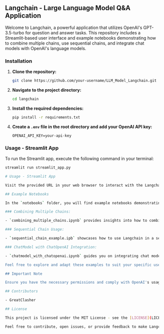 
## Langchain - Large Language Model Q&A Application

Welcome to Langchain, a powerful application that utilizes OpenAI's GPT-3.5-turbo for question and answer tasks. This repository includes a Streamlit-based user interface and example notebooks demonstrating how to combine multiple chains, use sequential chains, and integrate chat models with OpenAI's language models.

### Installation

1. **Clone the repository:**
    ```bash
    git clone https://github.com/your-username/LLM_Model_Langchain.git
    ```

2. **Navigate to the project directory:**
    ```bash
    cd langchain
    ```

3. **Install the required dependencies:**
    ```bash
    pip install -r requirements.txt
    ```

4. **Create a `.env` file in the root directory and add your OpenAI API key:**
    ```env
    OPENAI_API_KEY=your-api-key
    ```

### Usage - Streamlit App

To run the Streamlit app, execute the following command in your terminal:

```bash
streamlit run streamlit_app.py

# Usage - Streamlit App

Visit the provided URL in your web browser to interact with the Langchain Q&A demo. Enter a question in the input box and click the "Ask the question" button to get a response generated by the GPT-3.5-turbo model.

## Example Notebooks

In the `notebooks` folder, you will find example notebooks demonstrating different ways to use Langchain:

### Combining Multiple Chains:

- `combining_multiple_chains.ipynb` provides insights into how to combine multiple language chains for enhanced performance.

### Sequential Chain Usage:

- `sequential_chain_example.ipb` showcases how to use Langchain in a sequential chain, allowing for a more dynamic interaction.

### ChatModel with ChatOpenAI Integration:

- `chatmodel_with_chatopenai.ipynb` guides you on integrating chat models with OpenAI's language models, including prompt models, language models, and output parsers.

Feel free to explore and adapt these examples to suit your specific use cases.

## Important Note

Ensure you have the necessary permissions and comply with OpenAI's usage policies when using the OpenAI API. Always protect sensitive information, especially API keys.

## Contributors

- GreatClasher

## License

This project is licensed under the MIT License - see the [LICENSE](LICENSE) file for details.

Feel free to contribute, open issues, or provide feedback to make Langchain even more versatile and user-friendly!

